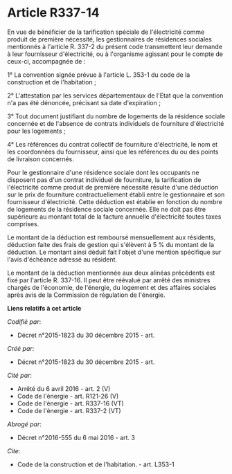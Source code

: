 # Article R337-14

En vue de bénéficier de la tarification spéciale de l'électricité comme produit de première nécessité, les gestionnaires de
résidences sociales mentionnés à l'article R. 337-2 du présent code transmettent leur demande à leur fournisseur
d'électricité, ou à l'organisme agissant pour le compte de ceux-ci, accompagnée de : 

1° La convention signée prévue à l'article L. 353-1 du code de la construction et de l'habitation ; 

2° L'attestation par les services départementaux de l'Etat que la convention n'a pas été dénoncée, précisant sa date
d'expiration ; 

3° Tout document justifiant du nombre de logements de la résidence sociale concernée et de l'absence de contrats individuels
de fourniture d'électricité pour les logements ; 

4° Les références du contrat collectif de fourniture d'électricité, le nom et les coordonnées du fournisseur, ainsi que les
références du ou des points de livraison concernés. 

Pour le gestionnaire d'une résidence sociale dont les occupants ne disposent pas d'un contrat individuel de fourniture, la
tarification de l'électricité comme produit de première nécessité résulte d'une déduction sur le prix de fourniture
contractuellement établi entre le gestionnaire et son fournisseur d'électricité. Cette déduction est établie en fonction du
nombre de logements de la résidence sociale concernée. Elle ne doit pas être supérieure au montant total de la facture
annuelle d'électricité toutes taxes comprises. 

Le montant de la déduction est remboursé mensuellement aux résidents, déduction faite des frais de gestion qui s'élèvent à 5
% du montant de la déduction. Le montant ainsi déduit fait l'objet d'une mention spécifique sur l'avis d'échéance adressé au
résident. 

Le montant de la déduction mentionnée aux deux alinéas précédents est fixé par l'article R. 337-16. Il peut être réévalué par
arrêté des ministres chargés de l'économie, de l'énergie, du logement et des affaires sociales après avis de la Commission de
régulation de l'énergie.

**Liens relatifs à cet article**

_Codifié par_:

  - Décret n°2015-1823 du 30 décembre 2015 - art.

_Créé par_:

  - Décret n°2015-1823 du 30 décembre 2015 - art.

_Cité par_:

  - Arrêté du 6 avril 2016 - art. 2 (V)
  - Code de l'énergie - art. R121-26 (V)
  - Code de l'énergie - art. R337-16 (VT)
  - Code de l'énergie - art. R337-2 (VT)

_Abrogé par_:

  - Décret n°2016-555 du 6 mai 2016 - art. 3

_Cite_:

  - Code de la construction et de l'habitation. - art. L353-1
